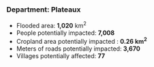### Department: Plateaux
- Flooded area: **1,020** km<sup>2</sup>
- People potentially impacted: **7,008**
- Cropland area potentially impacted : **0.26 km<sup>2</sup>**
- Meters of roads potentially impacted: **3,670**
- Villages potentially affected: **77**
